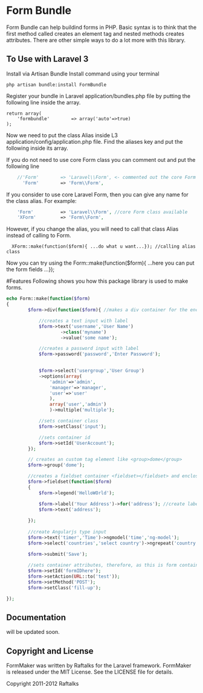 # Form Bundle

Form Bundle can help buildind forms in PHP. 
Basic syntax is to think that the first method called creates an element tag and nested methods creates attributes. There are other simple ways to do a lot more with this library.

## To Use with Laravel 3
Install via Artisan Bundle Install command using your terminal
```
php artisan bundle:install FormBundle
```
Register your bundle in Laravel application/bundles.php file by putting the following line inside the array.
```
return array(
	'formbundle'		=> array('auto'=>true)
);
```


Now we need to put the class Alias inside L3 application/config/application.php file.
Find the aliases key and put the following inside its array.

If you do not need to use core Form class you can comment out and put the following line
```php
	//'Form'       	=> 'Laravel\\Form', <- commented out the core Form class
	  'Form'	 	=> 'Form\\Form',
```

If you consider to use core Laravel Form, then you can give any name for the class alias. For example:
```php
	'Form'       	=> 'Laravel\\Form', //core Form class available
	'XForm'	 		=> 'Form\\Form', 
```
However, if you change the alias, you will need to call that class Alias instead of calling to Form.
```
  XForm::make(function($form){ ...do what u want...}); //calling alias class
```

Now you can try using the Form::make(function($form){ ...here you can put the form fields ...});


#Features
Following shows you how this package library is used to make forms.


```php
echo Form::make(function($form)
{
		$form->div(function($form){ //makes a div container for the enclosed fields

			//creates a text input with label
			$form->text('username','User Name')
					->class('myname')
					->value('some name');  

			//creates a password input with label
			$form->password('password','Enter Password');

			
			$form->select('usergroup','User Group')
			->options(array(
				'admin'=>'admin',
				'manager'=>'manager',
				'user'=>'user'
				),
				array('user','admin')
				)->multiple('multiple');

			//sets container class
			$form->setClass('input');

			//sets container id
			$form->setId('UserAccount');
		});

		// creates an custom tag element like <group>dome</group> 
		$form->group('dome'); 

		//creates a fieldset container <fieldset></fieldset> and enclose the fields in it
		$form->fieldset(function($form) 
		{
			$form->legend('HelloWOrld');

			$form->label('Your Address')->for('address'); //create label field separately
			$form->text('address');
		
		});
		
		//create Angularjs type input
		$form->text('timer','Time')->ngmodel('time','ng-model');
		$form->select('countries','select country')->ngrepeat('country.name in countries','ng-repeat');

		$form->submit('Save');
		
		//sets container attributes, therefore, as this is form container, this sets the form attributes
		$form->setId('formIDhere');
		$form->setAction(URL::to('test'));
		$form->setMethod('POST');
		$form->setClass('fill-up');

});

```


## Documentation

will be updated soon.


## Copyright and License
FormMaker was written by Raftalks for the Laravel framework.
FormMaker is released under the MIT License. See the LICENSE file for details.

Copyright 2011-2012 Raftalks